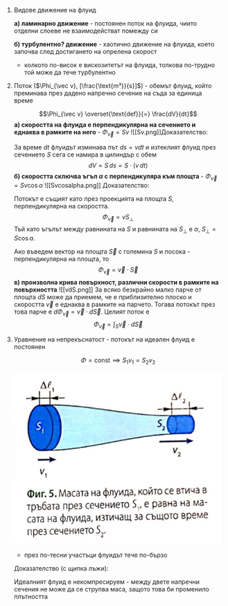 1. Видове движение на флуид
	
	**а) ламинарно движение** - постоянен поток на флуида, чиито отделни слоеве не взаимодействат помежду си
	
	**б) турбулентно? движение** - хаотично движение на флуида, което започва след достигането на опрелена скорост
	- колкото по-висок е вискозитетът на флуида, толкова по-трудно той може да тече турбулентно

2. Поток ($\Phi_{\vec v}, [\frac{\text{m³}}{s}]$) - обемът флуид, който преминава през дадено напречно сечение на съда за единица време
	
	$$\Phi_{\vec v} \overset{\text{def}}{=} \frac{dV}{dt}$$
	 **a) скоростта на флуида е перпендикулярна на сечението и еднаква в рамките на него** - $\Phi_\vec v = S v$
	![[Sv.png]]Доказателство: 
	
	За време $dt$ флуидът изминава път $ds = vdt$ и изтеклият флуид през сечението $S$ сега се намира в цилиндър с обем
	$$dV = S\, ds = S \cdot (v\,dt)$$
	**б) скоростта сключва ъгъл $\alpha$ с перпендикуляра към площта** - $\Phi_\vec v = S v \cos\alpha$
	![[Svcosalpha.png]]
	Доказателство:
	
	Потокът е същият като през проекцията на площта $S$, перпендикулярна на скоростта.
	$$\Phi_\vec v = v S_{\perp}$$
	Тъй като ъгълът между равнината на $S$ и равнината на $S_{\perp}$ е $\alpha$, $S_{\perp} = S\cos\alpha$.
	
	Ако въведем вектор на площта $\vec S$ с големина $S$ и посока - перпендикулярна на площта, то
	$$\Phi_\vec v = \vec v \cdot \vec S$$
	**в) произволна крива повърхност, различни скорости в рамките на повърхността**
	![[vdS.png]]
	За всяко безкрайно малко парче от площта $dS$ може да приемем, че е приблизително плоско и скоростта $\vec v$ е еднаква в рамките на парчето. Тогава потокът през това парче е $d\Phi_\vec v = \vec v\cdot d\vec S$. Целият поток е
	$$\Phi_\vec v = \int_S \vec v\cdot d\vec S$$

3. Уравнение на непрекъснатост - потокът на идеален флуид е постоянен
	
	$$\Phi = \text{const} \implies S_1v_1 = S_2v_2$$
	
	![Уравнение на непрекъснатост](Resources/Уравнение%20на%20непрекъснатост.jpg)
	- през по-тесни участъци флуидът тече по-бързо
	
	Доказателство (с щипка лъжи): 
	
	Идеалният флуид е некомпресируем - между двете напречни сечения не може да се струпва маса, защото това би променило плътността